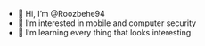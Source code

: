 - 👋 Hi, I’m @Roozbehe94
- 👀 I’m interested in mobile and computer security
- 🌱 I’m learning every thing that looks interesting

<!---
Roozbehe94/Roozbehe94 is a ✨ special ✨ repository because its `README.md` (this file) appears on your GitHub profile.
You can click the Preview link to take a look at your changes.
--->
